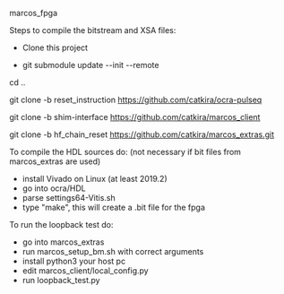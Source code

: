 marcos_fpga

Steps to compile the bitstream and XSA files:

- Clone this project

- git submodule update --init --remote

cd ..

git clone -b reset_instruction https://github.com/catkira/ocra-pulseq

git clone -b shim-interface https://github.com/catkira/marcos_client

git clone -b hf_chain_reset https://github.com/catkira/marcos_extras.git


To compile the HDL sources do: (not necessary if bit files from marcos_extras are used)
- install Vivado on Linux (at least 2019.2)
- go into ocra/HDL
- parse settings64-Vitis.sh
- type "make", this will create a .bit file for the fpga

To run the loopback test do:
- go into marcos_extras
- run marcos_setup_bm.sh with correct arguments
- install python3 your host pc
- edit marcos_client/local_config.py
- run loopback_test.py
